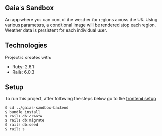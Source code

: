 ## Gaia's Sandbox
An app where you can control the weather for regions across the US. Using various parameters, a conditional image will be rendered atop each region.
Weather data is persistent for each individual user.

## Technologies
Project is created with:
* Ruby: 2.6.1
* Rails: 6.0.3
	
## Setup
To run this project, after following the steps below go to the [frontend setup](https://github.com/bstizzle/gaias-sandbox-frontend)

```
$ cd ../gaias-sandbox-backend
$ bundle install
$ rails db:create
$ rails db:migrate
$ rails db:seed
$ rails s
```